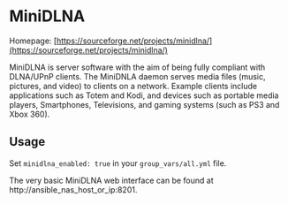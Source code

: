 # MiniDLNA

Homepage: [https://sourceforge.net/projects/minidlna/](https://sourceforge.net/projects/minidlna/)

MiniDLNA is server software with the aim of being fully compliant with DLNA/UPnP clients. The MiniDNLA daemon serves media files (music, pictures, and video) to clients on a network. Example clients include applications such as Totem and Kodi, and devices such as portable media players, Smartphones, Televisions, and gaming systems (such as PS3 and Xbox 360).

## Usage

Set `minidlna_enabled: true` in your `group_vars/all.yml` file.

The very basic MiniDLNA web interface can be found at http://ansible_nas_host_or_ip:8201.
